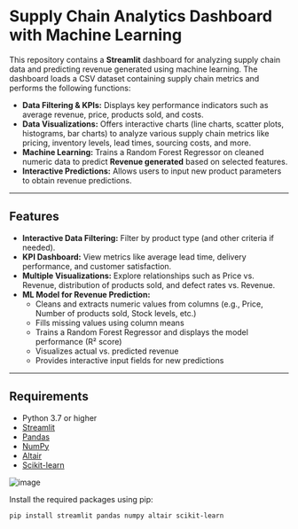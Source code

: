 # Supply Chain Analytics Dashboard with Machine Learning

This repository contains a **Streamlit** dashboard for analyzing supply chain data and predicting revenue generated using machine learning. The dashboard loads a CSV dataset containing supply chain metrics and performs the following functions:

- **Data Filtering & KPIs:** Displays key performance indicators such as average revenue, price, products sold, and costs.
- **Data Visualizations:** Offers interactive charts (line charts, scatter plots, histograms, bar charts) to analyze various supply chain metrics like pricing, inventory levels, lead times, sourcing costs, and more.
- **Machine Learning:** Trains a Random Forest Regressor on cleaned numeric data to predict **Revenue generated** based on selected features.
- **Interactive Predictions:** Allows users to input new product parameters to obtain revenue predictions.

---

## Features

- **Interactive Data Filtering:** Filter by product type (and other criteria if needed).
- **KPI Dashboard:** View metrics like average lead time, delivery performance, and customer satisfaction.
- **Multiple Visualizations:** Explore relationships such as Price vs. Revenue, distribution of products sold, and defect rates vs. Revenue.
- **ML Model for Revenue Prediction:**  
  - Cleans and extracts numeric values from columns (e.g., Price, Number of products sold, Stock levels, etc.)  
  - Fills missing values using column means  
  - Trains a Random Forest Regressor and displays the model performance (R² score)  
  - Visualizes actual vs. predicted revenue  
  - Provides interactive input fields for new predictions

---

## Requirements

- Python 3.7 or higher
- [Streamlit](https://streamlit.io/)
- [Pandas](https://pandas.pydata.org/)
- [NumPy](https://numpy.org/)
- [Altair](https://altair-viz.github.io/)
- [Scikit-learn](https://scikit-learn.org/)

![image](https://github.com/user-attachments/assets/c3b1640d-d642-4f65-9b7c-40911ed7f5c8)


Install the required packages using pip:

```bash
pip install streamlit pandas numpy altair scikit-learn
